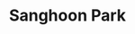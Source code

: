 ---
# Display name
name: Sanghoon Park
# Username (this should match the folder name)
authors:
- Sanghoon Park

# Short bio (displayed in user profile at end of posts)
bio: 

    
# Enter email to display Gravatar (if Gravatar enabled in Config)
email: ""

# Interest shown on the main page
# interests:
# - Transitional Justice
# - Authoritarianism

# Organizations/Affiliations
organizations:
# - name: National Cheng Kung University
#   url: "https://www.ncku.edu.tw/"
  
# Role/position
role: Senior researcher <br/> Kangwon Institute for Unification Studies, Republic of Korea <br/> [Personal website](https://sanghoon-park.com/)

# Social/Academic Networking
# For available icons, see: https://sourcethemes.com/academic/docs/widgets/#icons
#   For an email link, use "fas" icon pack, "envelope" icon, and a link in the
#   form "mailto:your-email@example.com" or "#contact" for contact widget.
# social:
# - icon: envelope
#   icon_pack: fas
#   link: mailto:howard.hl.liu@gmail.com
# - icon: twitter
#   icon_pack: fab
#   link: https://twitter.com/haoliuhoward
# - icon: google-scholar
#   icon_pack: ai
#   link: https://scholar.google.com/citations?user=63cHmyAAAAAJ&hl=en&citsig=AMD79or9Vlegpr0-m-JmGzsddPIcTAZ2BA
# - icon: github
#   icon_pack: fab
#   link: https://github.com/haoliuhoward
# - icon: calendar-alt
#   icon_pack: far
#   link: https://calendly.com/howard-hl-liu/office-hour-meeting-15-minutes
# Link to a PDF of your resume/CV from the About widget.
# To enable, copy your resume/CV to `static/files/cv.pdf` and uncomment the lines below.  
# - icon: cv
#   icon_pack: ai
#   link: files/liu_cv.pdf
  
# Is this the primary user of the site?
superuser: false
title: Sanghoon Park

# Organizational groups that you belong to (for People widget)
#   Set this to `[]` or comment out if you are not using People widget.  
user_groups:
# - Principal Investigators
# - Current Co-Investigators
- Alumni

---